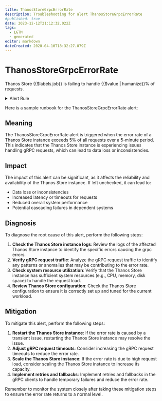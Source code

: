 ```yaml
---
title: ThanosStoreGrpcErrorRate
description: Troubleshooting for alert ThanosStoreGrpcErrorRate
#published: true
date: 2023-12-12T21:12:32.022Z
tags: 
  - LGTM
  - generated
editor: markdown
dateCreated: 2020-04-10T18:32:27.079Z
---
```


# ThanosStoreGrpcErrorRate

Thanos Store {{$labels.job}} is failing to handle {{$value | humanize}}% of requests.

<details>
  <summary>Alert Rule</summary>

{{% rule "thanos/thanos-store.yml" "ThanosStoreGrpcErrorRate" %}}

{{% comment %}}

```yaml
alert: ThanosStoreGrpcErrorRate
expr: (sum by (job) (rate(grpc_server_handled_total{grpc_code=~"Unknown|ResourceExhausted|Internal|Unavailable|DataLoss|DeadlineExceeded", job=~".*thanos-store.*"}[5m]))/  sum by (job) (rate(grpc_server_started_total{job=~".*thanos-store.*"}[5m])) * 100 > 5)
for: 5m
labels:
    severity: warning
annotations:
    summary: Thanos Store Grpc Error Rate (instance {{ $labels.instance }})
    description: |-
        Thanos Store {{$labels.job}} is failing to handle {{$value | humanize}}% of requests.
          VALUE = {{ $value }}
          LABELS = {{ $labels }}
    runbook: https://github.com/srerun/prometheus-alerts/blob/main/content/runbooks/thanos-store/ThanosStoreGrpcErrorRate.md

```

{{% /comment %}}

</details>


Here is a sample runbook for the ThanosStoreGrpcErrorRate alert:

## Meaning

The ThanosStoreGrpcErrorRate alert is triggered when the error rate of a Thanos Store instance exceeds 5% of all requests over a 5-minute period. This indicates that the Thanos Store instance is experiencing issues handling gRPC requests, which can lead to data loss or inconsistencies.

## Impact

The impact of this alert can be significant, as it affects the reliability and availability of the Thanos Store instance. If left unchecked, it can lead to:

* Data loss or inconsistencies
* Increased latency or timeouts for requests
* Reduced overall system performance
* Potential cascading failures in dependent systems

## Diagnosis

To diagnose the root cause of this alert, perform the following steps:

1. **Check the Thanos Store instance logs**: Review the logs of the affected Thanos Store instance to identify the specific errors causing the grpc errors.
2. **Verify gRPC request traffic**: Analyze the gRPC request traffic to identify any patterns or anomalies that may be contributing to the error rate.
3. **Check system resource utilization**: Verify that the Thanos Store instance has sufficient system resources (e.g., CPU, memory, disk space) to handle the request load.
4. **Review Thanos Store configuration**: Check the Thanos Store configuration to ensure it is correctly set up and tuned for the current workload.

## Mitigation

To mitigate this alert, perform the following steps:

1. **Restart the Thanos Store instance**: If the error rate is caused by a transient issue, restarting the Thanos Store instance may resolve the issue.
2. **Adjust gRPC request timeouts**: Consider increasing the gRPC request timeouts to reduce the error rate.
3. **Scale the Thanos Store instance**: If the error rate is due to high request load, consider scaling the Thanos Store instance to increase its capacity.
4. **Implement retries and fallbacks**: Implement retries and fallbacks in the gRPC clients to handle temporary failures and reduce the error rate.

Remember to monitor the system closely after taking these mitigation steps to ensure the error rate returns to a normal level.